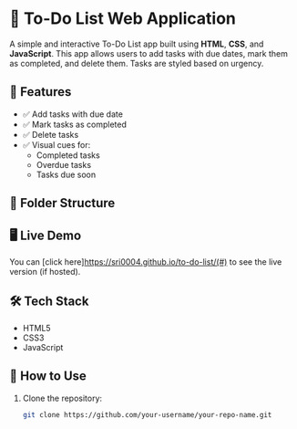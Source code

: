# 📝 To-Do List Web Application

A simple and interactive To-Do List app built using **HTML**, **CSS**, and **JavaScript**. This app allows users to add tasks with due dates, mark them as completed, and delete them. Tasks are styled based on urgency.

## 🚀 Features

- ✅ Add tasks with due date
- ✅ Mark tasks as completed
- ✅ Delete tasks
- ✅ Visual cues for:
  - Completed tasks
  - Overdue tasks
  - Tasks due soon

## 📂 Folder Structure
     

## 🖥️ Live Demo

You can [click here]https://sri0004.github.io/to-do-list/(#) to see the live version (if hosted).

## 🛠️ Tech Stack

- HTML5
- CSS3
- JavaScript

## 📌 How to Use

1. Clone the repository:
   ```bash
   git clone https://github.com/your-username/your-repo-name.git



